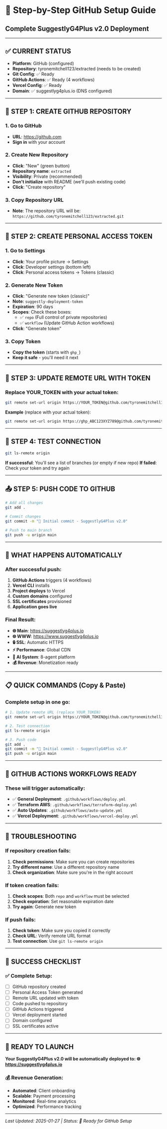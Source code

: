 # 🚀 Step-by-Step GitHub Setup Guide
## Complete SuggestlyG4Plus v2.0 Deployment

---

## ✅ **CURRENT STATUS**
- **Platform**: GitHub (configured)
- **Repository**: tyronemitchell123/extracted (needs to be created)
- **Git Config**: ✅ Ready
- **GitHub Actions**: ✅ Ready (4 workflows)
- **Vercel Config**: ✅ Ready
- **Domain**: ✅ suggestlyg4plus.io (DNS configured)

---

## 🔧 **STEP 1: CREATE GITHUB REPOSITORY**

### **1. Go to GitHub**
- **URL**: https://github.com
- **Sign in** with your account

### **2. Create New Repository**
- **Click**: "New" (green button)
- **Repository name**: `extracted`
- **Visibility**: Private (recommended)
- **Don't initialize** with README (we'll push existing code)
- **Click**: "Create repository"

### **3. Copy Repository URL**
- **Note**: The repository URL will be: `https://github.com/tyronemitchell123/extracted.git`

---

## 🔐 **STEP 2: CREATE PERSONAL ACCESS TOKEN**

### **1. Go to Settings**
- **Click**: Your profile picture → Settings
- **Click**: Developer settings (bottom left)
- **Click**: Personal access tokens → Tokens (classic)

### **2. Generate New Token**
- **Click**: "Generate new token (classic)"
- **Note**: `suggestly-deployment-token`
- **Expiration**: 90 days
- **Scopes**: Check these boxes:
  - ✅ `repo` (Full control of private repositories)
  - ✅ `workflow` (Update GitHub Action workflows)
- **Click**: "Generate token"

### **3. Copy Token**
- **Copy the token** (starts with `ghp_`)
- **Keep it safe** - you'll need it next

---

## 🔄 **STEP 3: UPDATE REMOTE URL WITH TOKEN**

### **Replace YOUR_TOKEN with your actual token:**

```bash
git remote set-url origin https://YOUR_TOKEN@github.com/tyronemitchell123/extracted.git
```

**Example** (replace with your actual token):
```bash
git remote set-url origin https://ghp_ABC123XYZ789@github.com/tyronemitchell123/extracted.git
```

---

## 🔄 **STEP 4: TEST CONNECTION**

```bash
git ls-remote origin
```

**If successful**: You'll see a list of branches (or empty if new repo)
**If failed**: Check your token and try again

---

## 📤 **STEP 5: PUSH CODE TO GITHUB**

```bash
# Add all changes
git add .

# Commit changes
git commit -m "🚀 Initial commit - SuggestlyG4Plus v2.0"

# Push to main branch
git push -u origin main
```

---

## 🎯 **WHAT HAPPENS AUTOMATICALLY**

### **After successful push:**
1. **GitHub Actions** triggers (4 workflows)
2. **Vercel CLI** installs
3. **Project deploys** to Vercel
4. **Custom domains** configured
5. **SSL certificates** provisioned
6. **Application goes live**

### **Final Result:**
- **🌐 Main**: https://suggestlyg4plus.io
- **🌐 WWW**: https://www.suggestlyg4plus.io
- **🔒 SSL**: Automatic HTTPS
- **⚡ Performance**: Global CDN
- **🤖 AI System**: 8-agent platform
- **💰 Revenue**: Monetization ready

---

## 📋 **QUICK COMMANDS (Copy & Paste)**

### **Complete setup in one go:**
```bash
# 1. Update remote URL (replace YOUR_TOKEN)
git remote set-url origin https://YOUR_TOKEN@github.com/tyronemitchell123/extracted.git

# 2. Test connection
git ls-remote origin

# 3. Push code
git add .
git commit -m "🚀 Initial commit - SuggestlyG4Plus v2.0"
git push -u origin main
```

---

## 🎉 **GITHUB ACTIONS WORKFLOWS READY**

### **These will trigger automatically:**
- ✅ **General Deployment**: `.github/workflows/deploy.yml`
- ✅ **Terraform AWS**: `.github/workflows/terraform-deploy.yml`
- ✅ **Auto Updates**: `.github/workflows/auto-update.yml`
- ✅ **Vercel Deployment**: `.github/workflows/vercel-deploy.yml`

---

## 🚨 **TROUBLESHOOTING**

### **If repository creation fails:**
1. **Check permissions**: Make sure you can create repositories
2. **Try different name**: Use a different repository name
3. **Check organization**: Make sure you're in the right account

### **If token creation fails:**
1. **Check scopes**: Both `repo` and `workflow` must be selected
2. **Check expiration**: Set reasonable expiration date
3. **Try again**: Generate new token

### **If push fails:**
1. **Check token**: Make sure you copied it correctly
2. **Check URL**: Verify remote URL format
3. **Test connection**: Use `git ls-remote origin`

---

## 🎯 **SUCCESS CHECKLIST**

### **✅ Complete Setup:**
- [ ] GitHub repository created
- [ ] Personal Access Token generated
- [ ] Remote URL updated with token
- [ ] Code pushed to repository
- [ ] GitHub Actions triggered
- [ ] Vercel deployment started
- [ ] Domain configured
- [ ] SSL certificates active

---

## 🚀 **READY TO LAUNCH**

**Your SuggestlyG4Plus v2.0 will be automatically deployed to:**
**🌐 https://suggestlyg4plus.io**

### **💰 Revenue Generation:**
- **Automated**: Client onboarding
- **Scalable**: Payment processing
- **Monitored**: Real-time analytics
- **Optimized**: Performance tracking

---

*Last Updated: 2025-01-27 | Status: 🔐 Ready for GitHub Setup*
